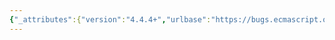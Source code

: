 ```yaml
---
{"_attributes":{"version":"4.4.4+","urlbase":"https://bugs.ecmascript.org/","maintainer":"dherman@mozilla.com"},"bug":{"bug_id":109,"creation_ts":"2011-06-15 09:05:00 -0700","short_desc":"9.12 The SameValue Algorithm may have an error","delta_ts":"2012-01-05 13:00:16 -0800","product":"Draft for 6th Edition","component":"technical issue","version":"Initial draft July 12, 2011","rep_platform":"All","op_sys":"All","bug_status":"RESOLVED","resolution":"FIXED","bug_severity":"normal","everconfirmed":true,"reporter":{"uid":"nobuoka","name":"nobuoka"},"assigned_to":{"uid":"allen","name":"Allen Wirfs-Brock"},"long_desc":[{"commentid":232,"comment_count":0,"who":{"uid":"nobuoka","name":"nobuoka"},"bug_when":"2011-06-15 09:05:56 -0700","thetext":"The spec says : \"Return true if x and y refer to the same object.\" (Step 7 in 9.12)\nHowever, I think x and y are members of type Object (because \"x and y are ECMAScript language values\" and if they are not objects it is impossible to reach step 7), so I don't understand why each of them (= x or y) refers an object.\nThe statement, \"Return true if x and y refer to the same object,\" is wrong, isn't it? I think the correct statement is \"Return true if x and y are the same object.\""},{"commentid":539,"comment_count":1,"who":{"uid":"allen","name":"Allen Wirfs-Brock"},"bug_when":"2012-01-05 13:00:16 -0800","thetext":"Eliminated \"reference\" implication and replaced with \"Object value\" language.\n\nMade similar changes in 11.9.1  Abstract Equality and Strict Equality comparison algorithms\n\ncorrected in rev. 5"}]}}
---
```


